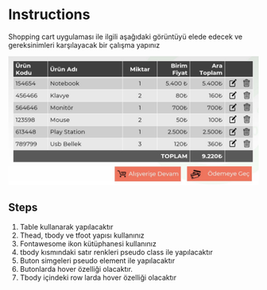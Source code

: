 # Instructions  

Shopping cart uygulaması ile ilgili aşağıdaki görüntüyü elede edecek ve gereksinimleri karşılayacak bir çalışma yapınız



![alt text](assets/cart.jpg)

  ## Steps
  1. Table kullanarak yapılacaktır
  2. Thead, tbody ve tfoot yapısı kullanınız
  3. Fontawesome ikon kütüphanesi kullanınız
  4. tbody kısmındaki satır renkleri pseudo class ile yapılacaktır
  5. Buton simgeleri pseudo element ile yapılacaktır
  6. Butonlarda hover özelliği olacaktır.
  7. Tbody içindeki row larda hover özelliği olacaktır


  
  